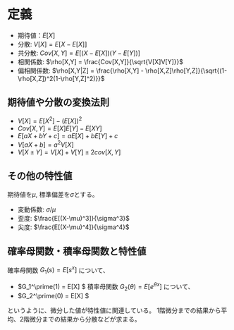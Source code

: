 # 定義
- 期待値：$E[X]$
- 分散: $V[X] = E[X-E[X]]$
- 共分散: $Cov[X,Y] = E[(X-E[X])(Y-E[Y])]$
- 相関係数: $\rho[X,Y] = \frac{Cov[X,Y]}{\sqrt{V[X]V[Y]}}$
- 偏相関係数: $\rho[X,Y|Z] = \frac{\rho[X,Y] - \rho[X,Z]\rho[Y,Z]}{\sqrt{(1-\rho[X,Z])^2(1-\rho[Y,Z]^2)}}$


## 期待値や分散の変換法則
- $V[X] = E[X^2] - (E[X])^2$
- $Cov[X,Y] = E[X]E[Y] - E[XY]$   
- $E[aX+bY+c] = aE[X]+bE[Y]+c$
- $V[aX+b] = a^2V[X]$
- $V[X\pm Y] = V[X] + V[Y] \pm 2cov[X,Y]$ 

## その他の特性値
期待値を$\mu$, 標準偏差を$\sigma$とする。
- 変動係数: $\sigma/\mu$
- 歪度: $\frac{E[(X-\mu)^3]}{\sigma^3}$
- 尖度: $\frac{E[(X-\mu)^4]}{\sigma^4}$

## 確率母関数・積率母関数と特性値
確率母関数 $G_1(s) = E[s^x]$ について、
- $G_1^\prime(1) = E[X] $
積率母関数 $G_2(\theta) = E[e^{\theta x}]$ について、
- $G_2^\prime(0) = E[X] $

というように、微分した値が特性値に関連している。
1階微分までの結果から平均、2階微分までの結果から分散などが求まる。